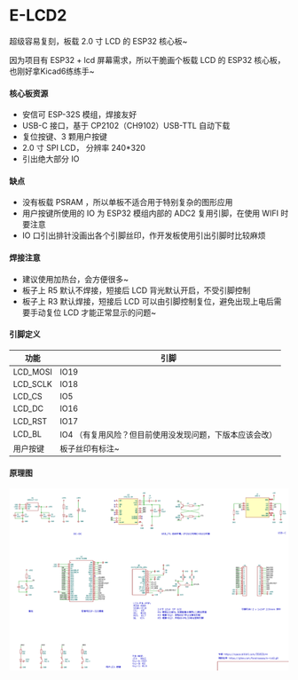 # E-LCD2

超级容易复刻，板载 2.0 寸 LCD 的 ESP32 核心板~

因为项目有 ESP32 + lcd 屏幕需求，所以干脆画个板载 LCD 的 ESP32 核心板，也刚好拿Kicad6练练手~

#### 核心板资源

- 安信可 ESP-32S 模组，焊接友好
- USB-C 接口，基于 CP2102（CH9102）USB-TTL 自动下载
- 复位按键、3 颗用户按键
- 2.0 寸 SPI LCD， 分辨率 240*320
- 引出绝大部分 IO

#### 缺点

- 没有板载 PSRAM ，所以单板不适合用于特别复杂的图形应用
- 用户按键所使用的 IO 为 ESP32 模组内部的 ADC2 复用引脚，在使用 WIFI 时要注意
- IO 口引出排针没画出各个引脚丝印，作开发板使用引出引脚时比较麻烦 

#### 焊接注意

- 建议使用加热台，会方便很多~
- 板子上 R5 默认不焊接，短接后 LCD 背光默认开启，不受引脚控制
- 板子上 R3 默认焊接，短接后 LCD 可以由引脚控制复位，避免出现上电后需要手动复位 LCD 才能正常显示的问题~

#### 引脚定义

| 功能     | 引脚                                                     |
| -------- | -------------------------------------------------------- |
| LCD_MOSI | IO19                                                     |
| LCD_SCLK | IO18                                                     |
| LCD_CS   | IO5                                                      |
| LCD_DC   | IO16                                                     |
| LCD_RST  | IO17                                                     |
| LCD_BL   | IO4 （有复用风险？但目前使用没发现问题，下版本应该会改） |
| 用户按键 | 板子丝印有标注~                                          |

#### 原理图

![sch](README.assets/sch.jpg)

